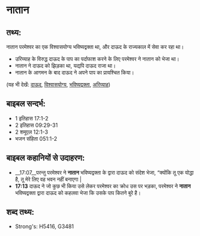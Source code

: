 # नातान #

## तथ्य: ##

नातान परमेश्वर का एक विश्वासयोग्य भविष्यद्वक्ता था, और दाऊद के राज्यकाल में सेवा कर रहा था।

* उरिय्याह के विरुद्ध दाऊद के पाप का पर्दाफाश करने के लिए परमेश्वर ने नातान को भेजा था।
* नातान ने दाऊद को झिड़का था, यद्यपि दाऊद राजा था।
* नातान के आगमन के बाद दाऊद ने अपने पाप का प्रायश्चित किया।

(यह भी देखें: [दाऊद](../david.md), [विश्वासयोग्य](../faithful.md), [भविष्यद्वक्ता](../prophet.md), [अरिय्याह](../uriah.md))

## बाइबल सन्दर्भ: ##

* 1 इतिहास 17:1-2
* 2 इतिहास 09:29-31
* 2 शमूएल 12:1-3
* भजन संहिता 051:1-2

## बाइबल कहानियों से उदाहरण: ##

* __17:07__परन्तु परमेश्वर ने __नातान__ भविष्यद्वक्ता के द्वारा दाऊद को संदेश भेजा, “क्योंकि तू एक योद्धा है, तू मेरे लिए वह भवन नहीं बनाएगा | 
* __17:13__  दाऊद ने जो कुछ भी किया उसे लेकर परमेश्वर का क्रोध उस पर भड़का, परमेश्वर ने __नातान__ भविष्यद्वक्ता द्वारा दाऊद को कहलवा भेजा कि उसके पाप कितने बुरे है। 

## शब्द तथ्य: ##

* Strong's: H5416, G3481
